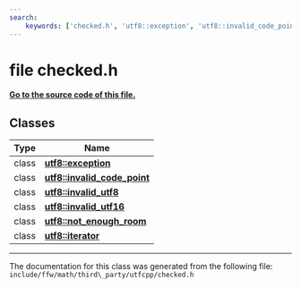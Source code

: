 ```yaml
---
search:
    keywords: ['checked.h', 'utf8::exception', 'utf8::invalid_code_point', 'utf8::invalid_utf8', 'utf8::invalid_utf16', 'utf8::not_enough_room', 'utf8::iterator']
---
```


# file checked.h

**[Go to the source code of this file.](checked_8h_source.md)**
## Classes

|Type|Name|
|-----|-----|
|class|[**utf8::exception**](classutf8_1_1exception.md)|
|class|[**utf8::invalid\_code\_point**](classutf8_1_1invalid__code__point.md)|
|class|[**utf8::invalid\_utf8**](classutf8_1_1invalid__utf8.md)|
|class|[**utf8::invalid\_utf16**](classutf8_1_1invalid__utf16.md)|
|class|[**utf8::not\_enough\_room**](classutf8_1_1not__enough__room.md)|
|class|[**utf8::iterator**](classutf8_1_1iterator.md)|




----------------------------------------
The documentation for this class was generated from the following file: `include/ffw/math/third\_party/utfcpp/checked.h`
